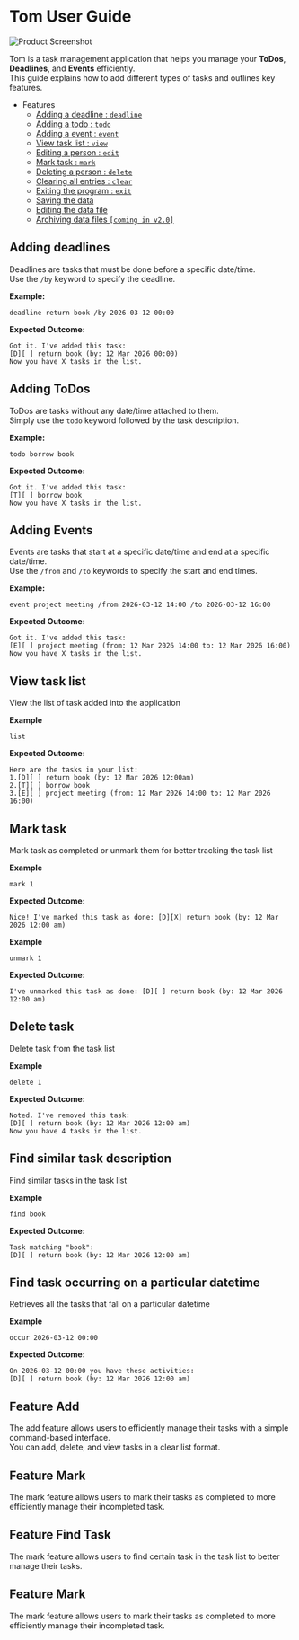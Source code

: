 # Tom User Guide

![Product Screenshot](/Ui.png)

Tom is a task management application that helps you manage your **ToDos**, **Deadlines**, and **Events** efficiently.  
This guide explains how to add different types of tasks and outlines key features.

- Features  
  - [Adding a deadline : `deadline`](#adding-deadlines)
  - [Adding a todo : `todo`](#adding-ToDos)
  - [Adding a event : `event`](#adding-Events)
  - [View task list : `view`](#view-task-list)
  - [Editing a person : `edit`](#editing-a-person)
  - [Mark task : `mark`](#locating-persons-by-name)
  - [Deleting a person : `delete`](#deleting-a-person)
  - [Clearing all entries : `clear`](#clearing-all-entries)
  - [Exiting the program : `exit`](#exiting-the-program)
  - [Saving the data](#saving-the-data)
  - [Editing the data file](#editing-the-data-file)
  - [Archiving data files `[coming in v2.0]`](#archiving-data-files)


## Adding deadlines

Deadlines are tasks that must be done before a specific date/time.  
Use the `/by` keyword to specify the deadline.

**Example:**
```
deadline return book /by 2026-03-12 00:00
```

**Expected Outcome:**
```
Got it. I've added this task:
[D][ ] return book (by: 12 Mar 2026 00:00)
Now you have X tasks in the list.
```

## Adding ToDos

ToDos are tasks without any date/time attached to them.  
Simply use the `todo` keyword followed by the task description.

**Example:**
```
todo borrow book
```

**Expected Outcome:**
```
Got it. I've added this task:
[T][ ] borrow book
Now you have X tasks in the list.
```

## Adding Events

Events are tasks that start at a specific date/time and end at a specific date/time.  
Use the `/from` and `/to` keywords to specify the start and end times.

**Example:**
```
event project meeting /from 2026-03-12 14:00 /to 2026-03-12 16:00
```

**Expected Outcome:**
```
Got it. I've added this task:
[E][ ] project meeting (from: 12 Mar 2026 14:00 to: 12 Mar 2026 16:00)
Now you have X tasks in the list.
```

## View task list

View the list of task added into the application

**Example**
```
list
```

**Expected Outcome:**
```
Here are the tasks in your list:
1.[D][ ] return book (by: 12 Mar 2026 12:00am)
2.[T][ ] borrow book
3.[E][ ] project meeting (from: 12 Mar 2026 14:00 to: 12 Mar 2026 16:00)
```

## Mark task

Mark task as completed or unmark them for better tracking the task list

**Example**
```
mark 1
```

**Expected Outcome:**
```
Nice! I've marked this task as done: [D][X] return book (by: 12 Mar 2026 12:00 am)
```

**Example**
```
unmark 1
```

**Expected Outcome:**
```
I've unmarked this task as done: [D][ ] return book (by: 12 Mar 2026 12:00 am)
```

## Delete task

Delete task from the task list

**Example**
```
delete 1
```

**Expected Outcome:**
```
Noted. I've removed this task:
[D][ ] return book (by: 12 Mar 2026 12:00 am)
Now you have 4 tasks in the list.
```

## Find similar task description

Find similar tasks in the task list

**Example**
```
find book
```

**Expected Outcome:**
```
Task matching "book":
[D][ ] return book (by: 12 Mar 2026 12:00 am)
```

## Find task occurring on a particular datetime

Retrieves all the tasks that fall on a particular datetime

**Example**
```
occur 2026-03-12 00:00
```

**Expected Outcome:**
```
On 2026-03-12 00:00 you have these activities:
[D][ ] return book (by: 12 Mar 2026 12:00 am)
```

## Feature Add

The add feature allows users to efficiently manage their tasks with a simple command-based interface.  
You can add, delete, and view tasks in a clear list format.


## Feature Mark

The mark feature allows users to mark their tasks as completed to more efficiently manage their incompleted task.

## Feature Find Task

The mark feature allows users to find certain task in the task list to better manage their tasks.

## Feature Mark

The mark feature allows users to mark their tasks as completed to more efficiently manage their incompleted task.
